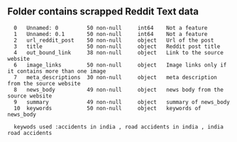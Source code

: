 ## Folder contains scrapped Reddit Text data
      0   Unnamed: 0         50 non-null     int64    Not a feature
      1   Unnamed: 0.1       50 non-null     int64    Not a feature
      2   url_reddit_post    50 non-null     object   Url of the post
      3   title              50 non-null     object   Reddit post title 
      4   out_bound_link     38 non-null     object   Link to the source website 
      6   image_links        50 non-null     object   Image links only if it contains more than one image
      7   meta_descriptions  30 non-null     object   meta description from the source website
      8   news_body          49 non-null     object   news body from the source website
      9   summary            49 non-null     object   summary of news_body
      10  keywords           50 non-null     object   keywords of news_body

      keywods used :accidents in india , road accidents in india , india road accidents

